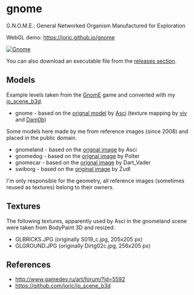 # gnome

G.N.O.M.E.: General Networked Organism Manufactured for Exploration

WebGL demo: https://joric.github.io/gnome

[![Gnome](http://img.youtube.com/vi/t6sZvxw3B5g/0.jpg)](https://www.youtube.com/watch?v=t6sZvxw3B5g)

You can also download an executable file from the [releases section](https://github.com/joric/gnome/releases).

## Models

Example levels taken from the [GnomE](http://www.gamedev.ru/projects/forum/?id=93344) game and converted with my [io_scene_b3d](https://github.com/joric/io_scene_b3d).

* gnome - based on the [orignal model](https://joric.github.io/gnome/archive/gnome_max.zip) by [Asci](http://www.gamedev.ru/art/forum/?id=5592&page=34#m502) (texture mapping by [viv](http://www.gamedev.ru/art/forum/?id=5592&page=34#m507) and [Dam0b](http://www.gamedev.ru/art/forum/?id=5592&page=35#m514))

Some models here made by me from reference images (since 2008) and placed in the public domain.

* gnomeland - based on the [orignal image](http://www.gamedev.ru/art/forum/?id=5592) by Asci
* gnomedog - based on the [orignal image](http://www.gamedev.ru/art/forum/?id=5592&page=156#m2335) by Polter
* gnomecar - based on the [orignal image](http://www.gamedev.ru/projects/forum/?id=8855&page=2#m16) by Dart_Vader
* swiborg - based on the [original image](http://www.gamedev.ru/flame/forum/?id=66447) by Zudl

I'm only responsible for the geometry, all reference images (sometimes reused as textures) belong to their owners.

## Textures

The following textures, apparently used by Asci in the gnomeland scene were taken from BodyPaint 3D and resized:

* GLBRICKS.JPG (originally S019_c.jpg, 205x205 px)
* GLGROUND.JPG (originally Dirtg02c.jpg, 256x205 px)

## References

* http://www.gamedev.ru/art/forum/?id=5592
* https://github.com/joric/io_scene_b3d

